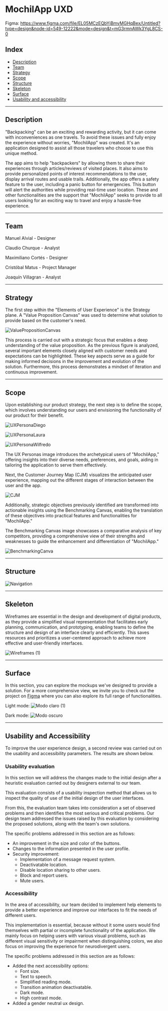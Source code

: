 # MochilApp UXD
Figma: https://www.figma.com/file/EL05MCzEQbYjBmvMGHqBex/Untitled?type=design&node-id=549-12222&mode=design&t=mG3rmnAWk3YgL8CS-0
## Index
- [Description](#description)
- [Team](#Team)
- [Strategy](#strategy)
- [Scope](#scope)
- [Structure](#structure)
- [Skeleton](#skeleton)
- [Surface](#surface)
- [Usability and accessibility](#usability-and-accessibility)

---

## Description
"Backpacking" can be an exciting and rewarding activity, but it can come with inconveniences as one travels. To avoid these issues and fully enjoy the experience without worries, "MochilApp" was created. It's an application designed to assist all those travelers who choose to use this unique method.

The app aims to help "backpackers" by allowing them to share their experiences through articles/reviews of visited places. It also aims to provide personalized points of interest recommendations to the user, display arrival routes and usable trails. Additionally, the app offers a safety feature to the user, including a panic button for emergencies. This button will alert the authorities while providing real-time user location. These and other functionalities are the support that "MochilApp" seeks to provide to all users looking for an exciting way to travel and enjoy a hassle-free experience. 

---


## Team

Manuel Alvial - Designer

Claudio Churque - Analyst

Maximiliano Cortés - Designer

Cristóbal Matus - Project Manager

Joaquín Villagran -  Analyst

--- 
## Strategy
The first step within the "Elements of User Experience" is the Strategy plane. A "Value Proposition Canvas" was used to determine what solution to provide based on the customer's need.

![ValuePropositionCanvas](files/ValuePropositionCanvas.png)

This process is carried out with a strategic focus that enables a deep understanding of the value proposition. As the previous figure is analyzed, several important elements closely aligned with customer needs and expectations can be highlighted. These key aspects serve as a guide for making informed decisions in the improvement and evolution of the solution. Furthermore, this process demonstrates a mindset of iteration and continuous improvement.

---
## Scope

Upon establishing our product strategy, the next step is to define the scope, which involves understanding our users and envisioning the functionality of our product for their benefit.

![UXPersonaDiego](files/UXPersonaDiego.png)

![UXPersonaLaura](files/UXPersonaLaura.png)

![UXPersonaWilfredo](files/UXPersonaWilfredo.png)

The UX Personas image introduces the archetypical users of "MochilApp," offering insights into their diverse needs, preferences, and goals, aiding in tailoring the application to serve them effectively.

Next, the Customer Journey Map (CJM) visualizes the anticipated user experience, mapping out the different stages of interaction between the user and the app.

![CJM](files/CJM.png)

Additionally, strategic objectives previously identified are transformed into actionable insights using the Benchmarking Canvas, enabling the translation of these objectives into practical features and functionalities for "MochilApp."

The Benchmarking Canvas image showcases a comparative analysis of key competitors, providing a comprehensive view of their strengths and weaknesses to guide the enhancement and differentiation of "MochilApp."

![BenchmarkingCanva](files/BenchmarkingCanva.png)

---
## Structure

![Navigation](files/Structure.png)

---

## Skeleton

Wireframes are essential in the design and development of digital products, as they provide a simplified visual representation that facilitates early planning, communication, and prototyping, enabling teams to define the structure and design of an interface clearly and efficiently. This saves resources and prioritizes a user-centered approach to achieve more effective and user-friendly interfaces.

![Wireframes (1)](https://github.com/JoakoVillagran/proyecto-MochilApp-UX/assets/89611132/e0c37181-0066-4d92-a3a6-20c29fd93309)


---

## Surface

In this section, you can explore the mockups we've designed to provide a solution. For a more comprehensive view, we invite you to check out the project on  [Figma](https://www.figma.com/file/EL05MCzEQbYjBmvMGHqBex/Untitled?type=design&node-id=0%3A1&mode=design&t=wkj2wCjB7bGjNAU8-1) where you can also explore its full range of functionalities.

Light mode:
![Modo claro (1)](https://github.com/JoakoVillagran/proyecto-MochilApp-UX/assets/89611132/3404d114-fb4c-4175-a564-df7ede69aae1)

Dark mode:
![Modo oscuro](https://github.com/JoakoVillagran/proyecto-MochilApp-UX/assets/89611132/9bc00411-0aac-44d0-b17d-3f35c6093059)



---


## Usability and Accessibility

To improve the user experience design, a second review was carried out on the usability and accessibility parameters. The results are shown below.

### Usability evaluation

In this section we will address the changes made to the initial design after a heuristic evaluation carried out by designers external to our team.

This evaluation consists of a usability inspection method that allows us to inspect the quality of use of the initial design of the user interfaces.

From this, the evaluation team takes into consideration a set of observed problems and then identifies the most serious and critical problems. Our design team addressed the issues raised by this evaluation by considering the proposed solutions, along with the team's own solutions.

The specific problems addressed in this section are as follows:
- An improvement in the size and color of the buttons.
- Changes to the information presented in the user profile.
- Security improvement:
  - Implementation of a message request system.
  - Deactivatable location.
  - Disable location sharing to other users.
  - Block and report users.
  - Mute users.


### Accessibility

In the area of ​​accessibility, our team decided to implement help elements to provide a better experience and improve our interfaces to fit the needs of different users.

This implementation is essential, because without it some users would find themselves with partial or incomplete functionality of the application. We mainly focus on helping users with various visual problems, such as different visual sensitivity or impairment when distinguishing colors, we also focus on improving the experience for neurodivergent users.

The specific problems addressed in this section are as follows:
- Added the next accessibility options:
  - Font size.
  - Text to speech.
  - Simplified reading mode.
  - Transition animation deactivatable.
  - Dark mode.
  - High contrast mode.
- Added a gender neutral ux design.
